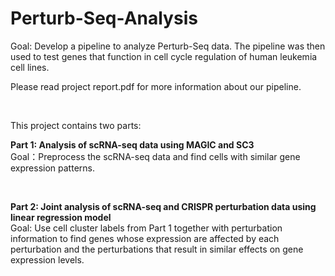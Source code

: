 # Perturb-Seq-Analysis

Goal: Develop a pipeline to analyze Perturb-Seq data. The pipeline was then used to test genes that function in cell cycle regulation of human leukemia cell lines. 
<br />

Please read project report.pdf for more information about our pipeline. 

<br />

This project contains two parts: 

**Part 1: Analysis of scRNA-seq data using MAGIC and SC3**
<br />
Goal：Preprocess the scRNA-seq data and find cells with similar gene expression patterns.

<br />

**Part 2: Joint analysis of scRNA-seq and CRISPR perturbation data using linear regression model**
<br />
Goal: Use cell cluster labels from Part 1 together with perturbation information to find genes whose expression are affected by each perturbation and the perturbations that result               in similar effects on gene expression levels.
